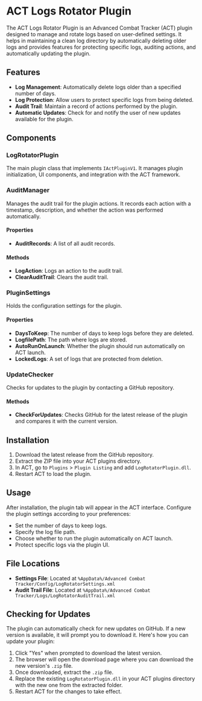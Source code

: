 # ACT Logs Rotator Plugin

The ACT Logs Rotator Plugin is an Advanced Combat Tracker (ACT) plugin designed to manage and rotate logs based on user-defined settings. It helps in maintaining a clean log directory by automatically deleting older logs and provides features for protecting specific logs, auditing actions, and automatically updating the plugin.

## Features

- **Log Management**: Automatically delete logs older than a specified number of days.
- **Log Protection**: Allow users to protect specific logs from being deleted.
- **Audit Trail**: Maintain a record of actions performed by the plugin.
- **Automatic Updates**: Check for and notify the user of new updates available for the plugin.

## Components

### LogRotatorPlugin

The main plugin class that implements `IActPluginV1`. It manages plugin initialization, UI components, and integration with the ACT framework.

### AuditManager

Manages the audit trail for the plugin actions. It records each action with a timestamp, description, and whether the action was performed automatically.

#### Properties
- **AuditRecords**: A list of all audit records.

#### Methods
- **LogAction**: Logs an action to the audit trail.
- **ClearAuditTrail**: Clears the audit trail.

### PluginSettings

Holds the configuration settings for the plugin.

#### Properties
- **DaysToKeep**: The number of days to keep logs before they are deleted.
- **LogfilePath**: The path where logs are stored.
- **AutoRunOnLaunch**: Whether the plugin should run automatically on ACT launch.
- **LockedLogs**: A set of logs that are protected from deletion.

### UpdateChecker

Checks for updates to the plugin by contacting a GitHub repository.

#### Methods
- **CheckForUpdates**: Checks GitHub for the latest release of the plugin and compares it with the current version.

## Installation

1. Download the latest release from the GitHub repository.
2. Extract the ZIP file into your ACT plugins directory.
3. In ACT, go to `Plugins` > `Plugin Listing` and add `LogRotatorPlugin.dll`.
4. Restart ACT to load the plugin.

## Usage

After installation, the plugin tab will appear in the ACT interface. Configure the plugin settings according to your preferences:

- Set the number of days to keep logs.
- Specify the log file path.
- Choose whether to run the plugin automatically on ACT launch.
- Protect specific logs via the plugin UI.

## File Locations

- **Settings File**: Located at `%AppData%/Advanced Combat Tracker/Config/LogRotatorSettings.xml`
- **Audit Trail File**: Located at `%AppData%/Advanced Combat Tracker/Logs/LogRotatorAuditTrail.xml`

## Checking for Updates

The plugin can automatically check for new updates on GitHub. If a new version is available, it will prompt you to download it. Here's how you can update your plugin:

1. Click "Yes" when prompted to download the latest version.
2. The browser will open the download page where you can download the new version's `.zip` file.
3. Once downloaded, extract the `.zip` file.
4. Replace the existing `LogRotatorPlugin.dll` in your ACT plugins directory with the new one from the extracted folder.
5. Restart ACT for the changes to take effect.
